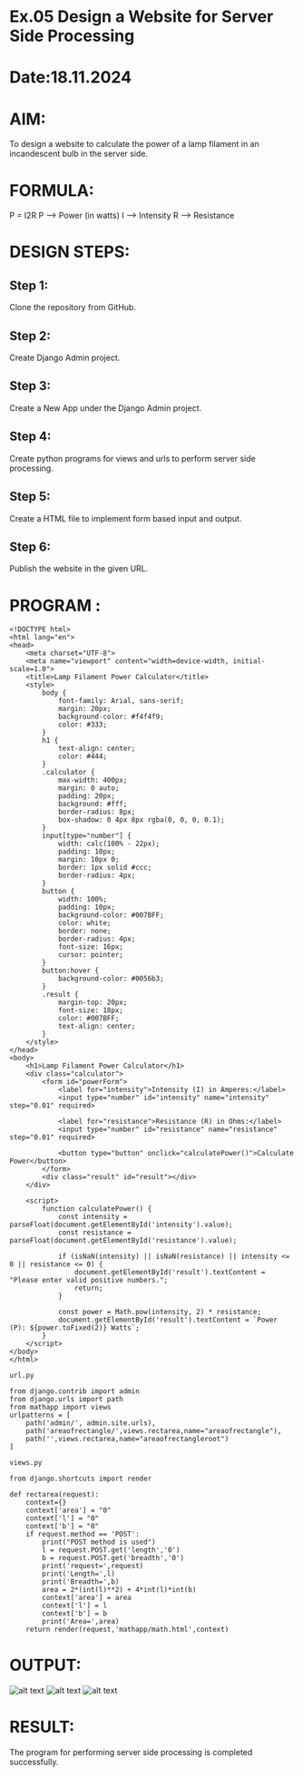 # Ex.05 Design a Website for Server Side Processing
# Date:18.11.2024
# AIM:
To design a website to calculate the power of a lamp filament in an incandescent bulb in the server side.

# FORMULA:
P = I2R
P --> Power (in watts)
 I --> Intensity
 R --> Resistance

# DESIGN STEPS:
## Step 1:
Clone the repository from GitHub.

## Step 2:
Create Django Admin project.

## Step 3:
Create a New App under the Django Admin project.

## Step 4:
Create python programs for views and urls to perform server side processing.

## Step 5:
Create a HTML file to implement form based input and output.

## Step 6:
Publish the website in the given URL.

# PROGRAM :
```
<!DOCTYPE html>
<html lang="en">
<head>
    <meta charset="UTF-8">
    <meta name="viewport" content="width=device-width, initial-scale=1.0">
    <title>Lamp Filament Power Calculator</title>
    <style>
        body {
            font-family: Arial, sans-serif;
            margin: 20px;
            background-color: #f4f4f9;
            color: #333;
        }
        h1 {
            text-align: center;
            color: #444;
        }
        .calculator {
            max-width: 400px;
            margin: 0 auto;
            padding: 20px;
            background: #fff;
            border-radius: 8px;
            box-shadow: 0 4px 8px rgba(0, 0, 0, 0.1);
        }
        input[type="number"] {
            width: calc(100% - 22px);
            padding: 10px;
            margin: 10px 0;
            border: 1px solid #ccc;
            border-radius: 4px;
        }
        button {
            width: 100%;
            padding: 10px;
            background-color: #007BFF;
            color: white;
            border: none;
            border-radius: 4px;
            font-size: 16px;
            cursor: pointer;
        }
        button:hover {
            background-color: #0056b3;
        }
        .result {
            margin-top: 20px;
            font-size: 18px;
            color: #007BFF;
            text-align: center;
        }
    </style>
</head>
<body>
    <h1>Lamp Filament Power Calculator</h1>
    <div class="calculator">
        <form id="powerForm">
            <label for="intensity">Intensity (I) in Amperes:</label>
            <input type="number" id="intensity" name="intensity" step="0.01" required>
            
            <label for="resistance">Resistance (R) in Ohms:</label>
            <input type="number" id="resistance" name="resistance" step="0.01" required>
            
            <button type="button" onclick="calculatePower()">Calculate Power</button>
        </form>
        <div class="result" id="result"></div>
    </div>

    <script>
        function calculatePower() {
            const intensity = parseFloat(document.getElementById('intensity').value);
            const resistance = parseFloat(document.getElementById('resistance').value);
            
            if (isNaN(intensity) || isNaN(resistance) || intensity <= 0 || resistance <= 0) {
                document.getElementById('result').textContent = "Please enter valid positive numbers.";
                return;
            }

            const power = Math.pow(intensity, 2) * resistance;
            document.getElementById('result').textContent = `Power (P): ${power.toFixed(2)} Watts`;
        }
    </script>
</body>
</html>
```
```
url.py

from django.contrib import admin
from django.urls import path
from mathapp import views
urlpatterns = [
    path('admin/', admin.site.urls),
    path('areaofrectangle/',views.rectarea,name="areaofrectangle"),
    path('',views.rectarea,name="areaofrectangleroot")
]
```
```
views.py

from django.shortcuts import render

def rectarea(request):
    context={}
    context['area'] = "0"
    context['l'] = "0"
    context['b'] = "0"
    if request.method == 'POST':
        print("POST method is used")
        l = request.POST.get('length','0')
        b = request.POST.get('breadth','0')
        print('request=',request)
        print('Length=',l)
        print('Breadth=',b)
        area = 2*(int(l)**2) + 4*int(l)*int(b)
        context['area'] = area
        context['l'] = l
        context['b'] = b
        print('Area=',area)
    return render(request,'mathapp/math.html',context)
```
# OUTPUT:
![alt text](<Screenshot (92).png>)
![alt text](<Screenshot (91).png>)
![alt text](<Screenshot (90).png>)

# RESULT:
The program for performing server side processing is completed successfully.
